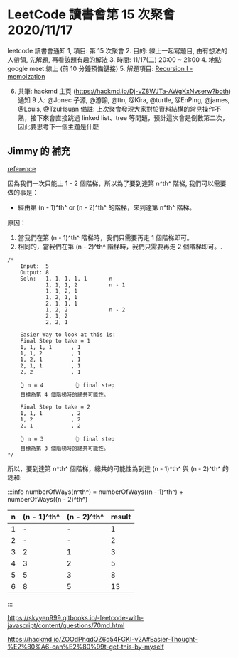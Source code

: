 # LeetCode 讀書會第 15 次聚會 2020/11/17


leetcode 讀書會通知
1, 項目: 第 15 次聚會
2. 目的: 線上一起寫題目, 由有想法的人帶領, 先解題, 再看該題有趣的解法
3. 時間: 11/17(二) 20:00 ~ 21:00
4. 地點: google meet 線上 (前 10 分鐘預備鏈接)
5. 解題項目:  [Recursion I - memoization](https://leetcode.com/explore/learn/card/recursion-i/255/recursion-memoization/)

6. 共筆: hackmd 主頁 (https://hackmd.io/Dj-vZ8WJTa-AWgKxNvserw?both)
通知 9 人: @Jonec 子源, @游諭, @ttn, @Kira, @turtle, @EnPing, @james, @Louis, @TzuHsuan
備註: 上次聚會發現大家對於資料結構的常見操作不熟，接下來會直接跳過 linked list、tree 等問題，預計這次會是倒數第二次，因此要思考下一個主題是什麼

## Jimmy 的 補充
[reference](https://skyyen999.gitbooks.io/-leetcode-with-javascript/content/questions/70md.html)

因為我們一次只能上 1 - 2 個階梯，所以為了要到達第 n^th^ 階梯, 我們可以需要做的事是： 
- 經由第 (n - 1)^th^ or (n - 2)^th^ 的階梯，來到達第 n^th^ 階梯。

原因： 
1. 當我們在第 (n - 1)^th^ 階梯時，我們只需要再走 1 個階梯即可。
2. 相同的，當我們在第 (n - 2)^th^ 階梯時，我們只需要再走 2 個階梯即可。.

```kotlin=
/*
    Input:  5
    Output: 8
    Soln:   1, 1, 1, 1, 1       n
            1, 1, 1, 2          n - 1
            1, 1, 2, 1          
            1, 2, 1, 1
            2, 1, 1, 1
            1, 2, 2             n - 2
            2, 1, 2
            2, 2, 1
    
    Easier Way to look at this is:
    Final Step to take = 1
    1, 1, 1, 1      , 1 
    1, 1, 2         , 1
    1, 2, 1         , 1
    2, 1, 1         , 1
    2, 2            , 1
    
    👆 n = 4          👆 final step 
    目標為第 4 個階梯時的總共可能性。
    
    Final Step to take = 2
    1, 1, 1         , 2 
    1, 2            , 2
    2, 1            , 2
    
    👆 n = 3          👆 final step
    目標為第 3 個階梯時的總共可能性。
*/
```

所以，要到達第 n^th^ 個階梯，總共的可能性為到達 (n - 1)^th^ 與 (n - 2)^th^ 的總和:

:::info
numberOfWays(n^th^) = numberOfWays((n - 1)^th^) + numberOfWays((n - 2)^th^)
<br>

|n| (n - 1)^th^ | (n - 2)^th^ | result|
|-|-|-|-|
|1|-|-|1|
|2|-|-|2|
|3|2|1|3|
|4|3|2|5|
|5|5|3|8|
|6|8|5|13|
:::


https://skyyen999.gitbooks.io/-leetcode-with-javascript/content/questions/70md.html

https://hackmd.io/ZOOdPhqdQZ6d54FGKI-v2A#Easier-Thought-%E2%80%A6-can%E2%80%99t-get-this-by-myself